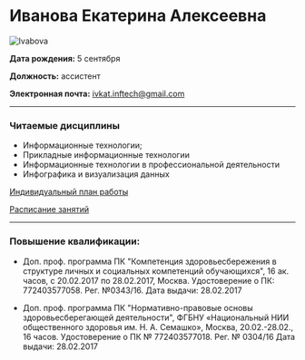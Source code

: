 ﻿
# Иванова Екатерина Алексеевна
![Ivabova](https://ict.herzen.spb.ru/wp-content/uploads/2015/05/ivanova-300.png)

**Дата рождения:** 5 сентября  
  
**Должность:** ассистент  

**Электронная почта:** ivkat.inftech@gmail.com

----------

### Читаемые дисциплины

* Информационные технологии;
* Прикладные информационные технологии
* Информационные технологии в профессиональной деятельности
* Инфографика и визуализация данных

[Индивидуальный план работы](https://atlas.herzen.spb.ru/indplan.php?ID=7567&CHAIR=238)

[Расписание занятий](https://atlas.herzen.spb.ru/schedule.php?id=7567)

----------

### Повышение квалификации:

* Доп. проф. программа ПК "Компетенция здоровьесбережения в структуре личных и социальных компетенций обучающихся", 16 ак. часов, с 20.02.2017 по 28.02.2017, Москва. Удостоверение о ПК: 772403577058. Рег. №0343/16. Дата выдачи: 28.02.2017

* Доп. проф. программа ПК "Нормативно-правовые основы здоровьеcберегающей деятельности", ФГБНУ «Национальный НИИ общественного здоровья им. Н. А. Семашко», Москва, 20.02.-28.02., 16 часов. Удостоверение о ПК № 772403577018. Рег. № 0304/16 Дата выдачи: 28.02.2017


